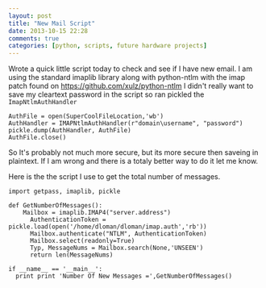 ```yaml
---
layout: post
title: "New Mail Script"
date: 2013-10-15 22:28
comments: true
categories: [python, scripts, future hardware projects]
---
```

Wrote a quick little script today to check and see if I have new email.
I am using the standard imaplib library along with python-ntlm with the imap patch found on https://github.com/xulz/python-ntlm
I didn't really want to save my cleartext password in the script so ran pickled the ```ImapNtlmAuthHandler```

```
AuthFile = open(SuperCoolFileLocation,'wb')
AuthHandler = IMAPNtlmAuthHandler(r"domain\username", "password")
pickle.dump(AuthHandler, AuthFile)
AuthFile.close()
```

So It's probably not much more secure, but its more secure then saveing in plaintext. If I am wrong and there is a totaly better way to do it let me know.
<!-- more -->
Here is the the script I use to get the total number of messages.

```
import getpass, imaplib, pickle

def GetNumberOfMessages():
    Mailbox = imaplib.IMAP4("server.address")
      AuthenticationToken = pickle.load(open('/home/dloman/dloman/imap.auth','rb'))
      Mailbox.authenticate("NTLM", AuthenticationToken)
      Mailbox.select(readonly=True)
      Typ, MessageNums = Mailbox.search(None,'UNSEEN')
      return len(MessageNums)

if __name__ == '__main__':
  print print 'Number Of New Messages =',GetNumberOfMessages()
```
